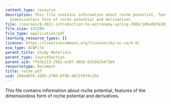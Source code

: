 ```yaml
---
content_type: resource
description: This file contains information about roche potential, features of the
  dimensionless form of roche potential and derivatives.
file: /courses/8-282j-introduction-to-astronomy-spring-2006/100a06f6289527000f98d013f6f9c25e_roche.pdf
file_size: 431209
file_type: application/pdf
learning_resource_types: []
license: https://creativecommons.org/licenses/by-nc-sa/4.0/
ocw_type: OCWFile
parent_title: Study Materials
parent_type: CourseSection
parent_uid: ff43e213-2962-e107-d856-025d4254f3b9
resourcetype: Document
title: roche.pdf
uid: 100a06f6-2895-2700-0f98-d013f6f9c25e
---
```

This file contains information about roche potential, features of the dimensionless form of roche potential and derivatives.
